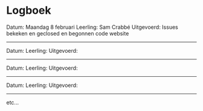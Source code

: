 # Logboek

Datum: Maandag 8 februari
Leerling: Sam Crabbé
Uitgevoerd: Issues bekeken en geclosed en begonnen code website

---

Datum:
Leerling:
Uitgevoerd:

---

Datum:
Leerling:
Uitgevoerd:

---

Datum:
Leerling:
Uitgevoerd:

---

etc...

